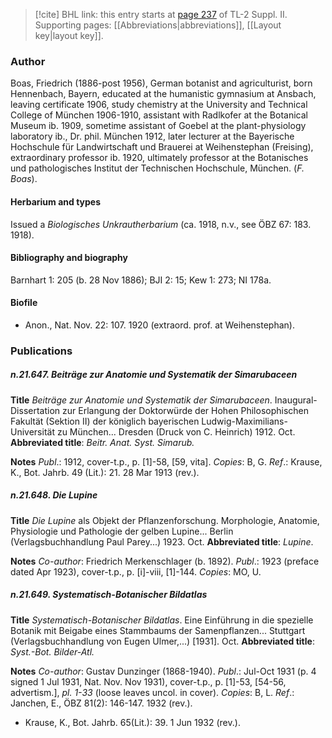 > [!cite] BHL link: this entry starts at [page 237](https://www.biodiversitylibrary.org/item/103859#page/247/mode/1up) of TL-2 Suppl. II.
> Supporting pages: [[Abbreviations|abbreviations]], [[Layout key|layout key]].

### Author

Boas, Friedrich (1886-post 1956), German botanist and agriculturist, born Hennenbach, Bayern, educated at the humanistic gymnasium at Ansbach, leaving certificate 1906, study chemistry at the University and Technical College of München 1906-1910, assistant with Radlkofer at the Botanical Museum ib. 1909, sometime assistant of Goebel at the plant-physiology laboratory ib., Dr. phil. München 1912, later lecturer at the Bayerische Hochschule für Landwirtschaft und Brauerei at Weihenstephan (Freising), extraordinary professor ib. 1920, ultimately professor at the Botanisches und pathologisches Institut der Technischen Hochschule, München. (*F. Boas*).

#### Herbarium and types

Issued a *Biologisches Unkrautherbarium* (ca. 1918, n.v., see ÖBZ 67: 183. 1918).

#### Bibliography and biography

Barnhart 1: 205 (b. 28 Nov 1886); BJI 2: 15; Kew 1: 273; NI 178a.

#### Biofile

- Anon., Nat. Nov. 22: 107. 1920 (extraord. prof. at Weihenstephan).

### Publications

##### n.21.647. Beiträge zur Anatomie und Systematik der Simarubaceen

**Title**
*Beiträge zur Anatomie und Systematik der Simarubaceen*. Inaugural-Dissertation zur Erlangung der Doktorwürde der Hohen Philosophischen Fakultät (Sektion II) der königlich bayerischen Ludwig-Maximilians-Universität zu München... Dresden (Druck von C. Heinrich) 1912. Oct.
**Abbreviated title**: *Beitr. Anat. Syst. Simarub.*

**Notes**
*Publ*.: 1912, cover-t.p., p. \[1\]-58, \[59, vita\]. *Copies*: B, G.
*Ref*.: Krause, K., Bot. Jahrb. 49 (Lit.): 21. 28 Mar 1913 (rev.).

##### n.21.648. Die Lupine

**Title**
*Die Lupine* als Objekt der Pflanzenforschung. Morphologie, Anatomie, Physiologie und Pathologie der gelben Lupine... Berlin (Verlagsbuchhandlung Paul Parey...) 1923. Oct.
**Abbreviated title**: *Lupine*.

**Notes**
*Co-author*: Friedrich Merkenschlager (b. 1892).
*Publ*.: 1923 (preface dated Apr 1923), cover-t.p., p. \[i\]-viii, \[1\]-144. *Copies*: MO, U.

##### n.21.649. Systematisch-Botanischer Bildatlas

**Title**
*Systematisch-Botanischer Bildatlas*. Eine Einführung in die spezielle Botanik mit Beigabe eines Stammbaums der Samenpflanzen... Stuttgart (Verlagsbuchhandlung von Eugen Ulmer,...) \[1931\]. Oct.
**Abbreviated title**: *Syst.-Bot. Bilder-Atl.*

**Notes**
*Co-author*: Gustav Dunzinger (1868-1940).
*Publ*.: Jul-Oct 1931 (p. 4 signed 1 Jul 1931, Nat. Nov. Nov 1931), cover-t.p., p. \[1\]-53, \[54-56, advertism.\], *pl. 1-33* (loose leaves uncol. in cover). *Copies*: B, L.
*Ref*.: Janchen, E., ÖBZ 81(2): 146-147. 1932 (rev.).
- Krause, K., Bot. Jahrb. 65(Lit.): 39. 1 Jun 1932 (rev.).

